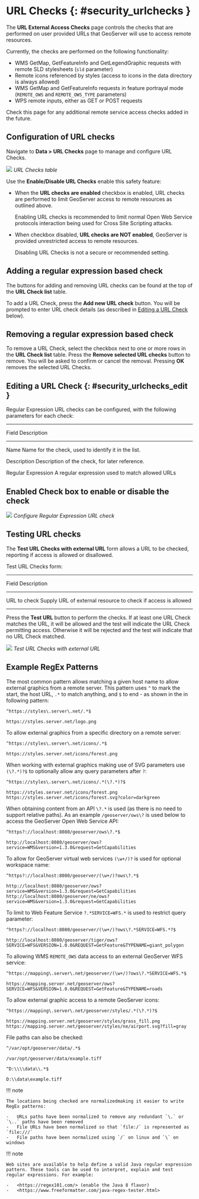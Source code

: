 # URL Checks {: #security_urlchecks }

The **URL External Access Checks** page controls the checks that are performed on user provided URLs that GeoServer will use to access remote resources.

Currently, the checks are performed on the following functionality:

-   WMS GetMap, GetFeatureInfo and GetLegendGraphic requests with remote SLD stylesheets (`sld` parameter)
-   Remote icons referenced by styles (access to icons in the data directory is always allowed)
-   WMS GetMap and GetFeatureInfo requests in feature portrayal mode (`REMOTE_OWS` and `REMOTE_OWS_TYPE` parameters)
-   WPS remote inputs, either as GET or POST requests

Check this page for any additional remote service access checks added in the future.

## Configuration of URL checks

Navigate to **Data > URL Checks** page to manage and configure URL Checks.

![](images/urlchecks.png)
*URL Checks table*

Use the **Enable/Disable URL Checks** enable this safety feature:

-   When the **URL checks are enabled** checkbox is enabled, URL checks are performed to limit GeoServer access to remote resources as outlined above.

    Enabling URL checks is recommended to limit normal Open Web Service protocols interaction being used for Cross Site Scripting attacks.

-   When checkbox disabled, **URL checks are NOT enabled**, GeoServer is provided unrestricted access to remote resources.

    Disabling URL Checks is not a secure or recommended setting.

## Adding a regular expression based check

The buttons for adding and removing URL checks can be found at the top of the **URL Check list** table.

To add a URL Check, press the **Add new URL check** button. You will be prompted to enter URL check details (as described in [Editing a URL Check](urlchecks.md#security_urlchecks_edit) below).

## Removing a regular expression based check

To remove a URL Check, select the checkbox next to one or more rows in the **URL Check list** table. Press the **Remove selected URL checks** button to remove. You will be asked to confirm or cancel the removal. Pressing **OK** removes the selected URL Checks.

## Editing a URL Check {: #security_urlchecks_edit }

Regular Expression URL checks can be configured, with the following parameters for each check:

  ----------------------------------------------------------------------------
  Field                 Description
  --------------------- ------------------------------------------------------
  Name                  Name for the check, used to identify it in the list.

  Description           Description of the check, for later reference.

  Regular Expression    A regular expression used to match allowed URLs

  Enabled               Check box to enable or disable the check
  ----------------------------------------------------------------------------

![](images/urlchecks-edit.png)
*Configure Regular Expression URL check*

## Testing URL checks

The **Test URL Checks with external URL** form allows a URL to be checked, reporting if access is allowed or disallowed.

Test URL Checks form:

  -------------------------------------------------------------------------------------
  Field                 Description
  --------------------- ---------------------------------------------------------------
  URL to check          Supply URL of external resource to check if access is allowed

  -------------------------------------------------------------------------------------

Press the **Test URL** button to perform the checks. If at least one URL Check matches the URL, it will be allowed and the test will indicate the URL Check permitting access. Otherwise it will be rejected and the test will indicate that no URL Check matched.

![](images/urlchecks-test.png)
*Test URL Checks with external URL*

## Example RegEx Patterns

The most common pattern allows matching a given host name to allow external graphics from a remote server. This pattern uses `^` to mark the start, the host URL, `.*` to match anything, and `$` to end - as shown in the in following pattern:

`^https://styles\.server\.net/.*$`

    https://styles.server.net/logo.png

To allow external graphics from a specific directory on a remote server:

`^https://styles\.server\.net/icons/.*$`

    https://styles.server.net/icons/forest.png

When working with external graphics making use of SVG parameters use `(\?.*)?$` to optionally allow any query parameters after `?`:

`^https://styles\.server\.net/icons/.*(\?.*)?$`

    https://styles.server.net/icons/forest.png
    https://styles.server.net/icons/forest.svg?color=darkgreen

When obtaining content from an API `\?.*` is used (as there is no need to support relative paths). As an example `/geoserver/ows\?` is used below to access the GeoServer Open Web Service API:

`^https?://localhost:8080/geoserver/ows\?.*$`

    http://localhost:8080/geoserver/ows?service=WMS&version=1.3.0&request=GetCapabilities

To allow for GeoServer virtual web services `(\w+/)?` is used for optional workspace name:

`^https?://localhost:8080/geoserver/(\w+/)?ows\?.*$`

    http://localhost:8080/geoserver/ows?service=WMS&version=1.3.0&request=GetCapabilities
    http://localhost:8080/geoserver/ne/ows?service=WMS&version=1.3.0&request=GetCapabilities

To limit to Web Feature Service `?.*SERVICE=WFS.*` is used to restrict query parameter:

`^https?://localhost:8080/geoserver/(\w+/)?ows\?.*SERVICE=WFS.*?$`

    http://localhost:8080/geoserver/tiger/ows?SERVICE=WFS&VERSION=1.0.0&REQUEST=GetFeature&TYPENAME=giant_polygon

To allowing WMS `REMOTE_OWS` data access to an external GeoServer WFS service:

`^https://mapping\.server\.net/geoserver/(\w+/)?ows\?.*SERVICE=WFS.*$`

    https://mapping.server.net/geoserver/ows?SERVICE=WFS&VERSION=1.0.0&REQUEST=GetFeature&TYPENAME=roads

To allow external graphic access to a remote GeoServer icons:

`^https://mapping\.server\.net/geoserver/styles/.*(\?.*)?$`

    https://mapping.server.net/geoserver/styles/grass_fill.png
    https://mapping.server.net/geoserver/styles/ne/airport.svg?fill=gray

File paths can also be checked:

`^/var/opt/geoserver/data/.*$`

    /var/opt/geoserver/data/example.tiff

`^D:\\\\data\\.*$`

    D:\\data\example.tiff

!!! note

    The locations being checked are normalizedmaking it easier to write RegEx patterns:
    
    -   URLs paths have been normalized to remove any redundant `\.` or `\..` paths have been removed
    -   File URLs have been normalized so that `file:/` is represented as `file:///`
    -   File paths have been normalized using `/` on linux and `\` on windows

!!! note

    Web sites are available to help define a valid Java regular expression pattern. These tools can be used to interpret, explain and test regular expressions. For example:
    
    -   <https://regex101.com/> (enable the Java 8 flavor)
    -   <https://www.freeformatter.com/java-regex-tester.html>

